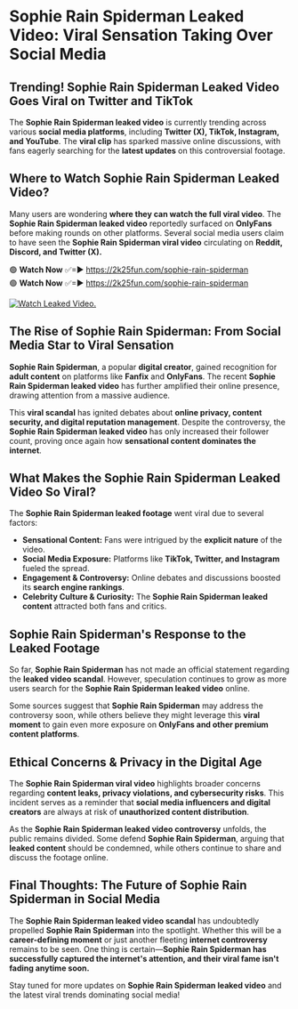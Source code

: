 # Sophie Rain Spiderman Leaked Video: Viral Sensation Taking Over Social Media

## **Trending! Sophie Rain Spiderman Leaked Video Goes Viral on Twitter and TikTok**
The **Sophie Rain Spiderman leaked video** is currently trending across various **social media platforms**, including **Twitter (X), TikTok, Instagram, and YouTube**. The **viral clip** has sparked massive online discussions, with fans eagerly searching for the **latest updates** on this controversial footage.

## **Where to Watch Sophie Rain Spiderman Leaked Video?**
Many users are wondering **where they can watch the full viral video**. The **Sophie Rain Spiderman leaked video** reportedly surfaced on **OnlyFans** before making rounds on other platforms. Several social media users claim to have seen the **Sophie Rain Spiderman viral video** circulating on **Reddit, Discord, and Twitter (X).**

🟢 **Watch Now** ✅=► https://2k25fun.com/sophie-rain-spiderman  
🟢 **Watch Now** ✅=► https://2k25fun.com/sophie-rain-spiderman  

[![Watch Leaked Video.](https://miro.medium.com/v2/resize:fit:828/format:webp/1*cilzJN44JGOrTw9NJCrNHA.gif "Watch Leaked Video")](https://2k25fun.com/sophie-rain-spiderman)

## **The Rise of Sophie Rain Spiderman: From Social Media Star to Viral Sensation**
**Sophie Rain Spiderman**, a popular **digital creator**, gained recognition for **adult content** on platforms like **Fanfix** and **OnlyFans**. The recent **Sophie Rain Spiderman leaked video** has further amplified their online presence, drawing attention from a massive audience.

This **viral scandal** has ignited debates about **online privacy, content security, and digital reputation management**. Despite the controversy, the **Sophie Rain Spiderman leaked video** has only increased their follower count, proving once again how **sensational content dominates the internet**.

## **What Makes the Sophie Rain Spiderman Leaked Video So Viral?**
The **Sophie Rain Spiderman leaked footage** went viral due to several factors:
- **Sensational Content:** Fans were intrigued by the **explicit nature** of the video.
- **Social Media Exposure:** Platforms like **TikTok, Twitter, and Instagram** fueled the spread.
- **Engagement & Controversy:** Online debates and discussions boosted its **search engine rankings**.
- **Celebrity Culture & Curiosity:** The **Sophie Rain Spiderman leaked content** attracted both fans and critics.

## **Sophie Rain Spiderman's Response to the Leaked Footage**
So far, **Sophie Rain Spiderman** has not made an official statement regarding the **leaked video scandal**. However, speculation continues to grow as more users search for the **Sophie Rain Spiderman leaked video** online.

Some sources suggest that **Sophie Rain Spiderman** may address the controversy soon, while others believe they might leverage this **viral moment** to gain even more exposure on **OnlyFans and other premium content platforms**.

## **Ethical Concerns & Privacy in the Digital Age**
The **Sophie Rain Spiderman viral video** highlights broader concerns regarding **content leaks, privacy violations, and cybersecurity risks**. This incident serves as a reminder that **social media influencers and digital creators** are always at risk of **unauthorized content distribution**.

As the **Sophie Rain Spiderman leaked video controversy** unfolds, the public remains divided. Some defend **Sophie Rain Spiderman**, arguing that **leaked content** should be condemned, while others continue to share and discuss the footage online.

## **Final Thoughts: The Future of Sophie Rain Spiderman in Social Media**
The **Sophie Rain Spiderman leaked video scandal** has undoubtedly propelled **Sophie Rain Spiderman** into the spotlight. Whether this will be a **career-defining moment** or just another fleeting **internet controversy** remains to be seen. One thing is certain—**Sophie Rain Spiderman has successfully captured the internet's attention, and their viral fame isn't fading anytime soon.**

Stay tuned for more updates on **Sophie Rain Spiderman leaked video** and the latest viral trends dominating social media!